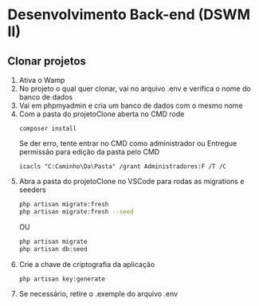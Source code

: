 # Desenvolvimento Back-end (DSWM II)
## Clonar projetos
1. Ativa o Wamp
2. No projeto o qual quer clonar, vai no arquivo .env e verifica o nome do banco de dados
3. Vai em phpmyadmin e cria um banco de dados com o mesmo nome
4. Com a pasta do projetoClone aberta no CMD rode
   ```CMD
   composer install
   ```
   Se der erro, tente entrar no CMD como administrador
   ou
   Entregue permissão para edição da pasta pelo CMD
   ```CMD
   icacls "C:Caminho\Da\Pasta" /grant Administradores:F /T /C
   ```
6. Abra a pasta do projetoClone no VSCode para rodas as migrations e seeders
   ```bash
   php artisan migrate:fresh
   php artisan migrate:fresh --seed
   ```
   OU
   ```bash
   php artisan migrate
   php artisan db:seed
   ```
7. Crie a chave de criptografia da aplicação
   ```bash
   php artisan key:generate
   ```
9. Se necessário, retire o .exemple do arquivo .env
   
